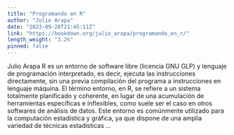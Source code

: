 ```yaml
---
title: "Programando en R"
author: "Julio Arapa"
date: "2023-09-28T21:45:11Z"
link: "https://bookdown.org/julio_arapa/programando_en_r/"
length_weight: "3.2%"
pinned: false
---
```


Julio Arapa R es un entorno de software libre (licencia GNU GLP) y lenguaje de programación interpretado, es decir, ejecuta las instrucciones directamente, sin una previa compilación del programa a instrucciones en lenguaje máquina. El término entorno, en R, se refiere a un sistema totalmente planificado y coherente, en lugar de una acumulación de herramientas específicas e inflexibles, como suele ser el caso en otros softwares de análisis de datos. Este entorno es comúnmente utilizado para la computación estadística y gráfica, ya que dispone de una amplia variedad de técnicas estadísticas ...
